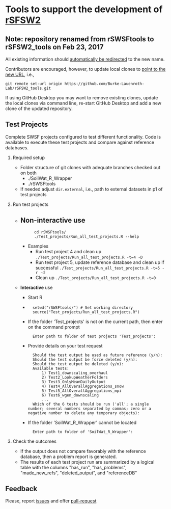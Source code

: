 # Tools to support the development of [rSFSW2](https://github.com/Burke-Lauenroth-Lab/rSFSW2)

## Note: repository renamed from rSWSFtools to rSFSW2_tools on Feb 23, 2017

All existing information should [automatically be redirected](https://help.github.com/articles/renaming-a-repository/) to the new name.

Contributors are encouraged, however, to update local clones to [point to the new URL](https://help.github.com/articles/changing-a-remote-s-url/), i.e., 
```
git remote set-url origin https://github.com/Burke-Lauenroth-Lab/rSFSW2_tools.git
```

If using GitHub Desktop you may want to remove existing clones, update the local clones via command line, re-start GitHub Desktop and add
a new clone of the updated repository.

## Test Projects
Complete SWSF projects configured to test different functionality. Code is available to
execute these test projects and compare against reference databases.

1. Required setup
    - Folder structure of git clones with adequate branches checked out on both
        - ./SoilWat_R_Wrapper
        - ./rSWSFtools
    - If needed adjust `dir.external`, i.e., path to external datasets in p1 of test projects

2. Run test projects
    * __Non-interactive__ use
        - 
                cd rSWSFtools/
                ./Test_projects/Run_all_test_projects.R --help

        - Examples
            - Run test project 4 and clean up
                    `./Test_projects/Run_all_test_projects.R -t=4 -D`
            - Run test project 5, update reference database and clean up if successful
                    `./Test_projects/Run_all_test_projects.R -t=5 -r -d`
            - Clean up `./Test_projects/Run_all_test_projects.R -t=0`

    * __Interactive__ use
    
        - Start R
        
        -
                setwd("rSWSFtools/") # Set working directory
                source("Test_projects/Run_all_test_projects.R")

        - If the folder 'Test_projects' is not on the current path, then enter on the command prompt

                Enter path to folder of test projects 'Test_projects':

        - Provide details on your test request

                Should the test output be used as future reference (y/n):
                Should the test output be force deleted (y/n):
                Should the test output be deleted (y/n):
                Available tests:
                    1) Test1_downscaling_overhaul
                    2) Test2_LookupWeatherFolders
                    3) Test3_OnlyMeanDailyOutput
                    4) Test4_AllOverallAggregations_snow
                    5) Test5_AllOverallAggregations_mpi
                    6) Test6_wgen_downscaling
                    ...
                Which of the 6 tests should be run ('all'; a single number; several numbers separated by commas; zero or a negative number to delete any temporary objects):

        - If the folder 'SoilWat_R_Wrapper' cannot be located

                Enter path to folder of 'SoilWat_R_Wrapper':


3. Check the outcomes
    - If the output does not compare favorably with the reference database, then a
      problem report is generated.
    - The results of each test project run are summarized by a logical table with
      the columns "has_run", "has_problems", "made_new_refs", "deleted_output", and
      "referenceDB"


## Feedback
Please, report [issues](https://github.com/Burke-Lauenroth-Lab/rSWSFtools/issues) and offer [pull-request](https://github.com/Burke-Lauenroth-Lab/rSWSFtools/pulls)
